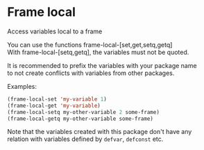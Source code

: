 # Frame local

Access variables local to a frame  

You can use the functions frame-local-[set,get,setq,getq]  
With frame-local-[setq,getq], the variables must not be quoted.  

It is recommended to prefix the variables with your package name  
to not create conflicts with variables from other packages.  

Examples:
```el
(frame-local-set 'my-variable 1)
(frame-local-get 'my-variable)
(frame-local-setq my-other-variable 2 some-frame)
(frame-local-getq my-other-variable some-frame)
```

Note that the variables created with this package don't have any  
relation with variables defined by `defvar`, `defconst` etc.  
